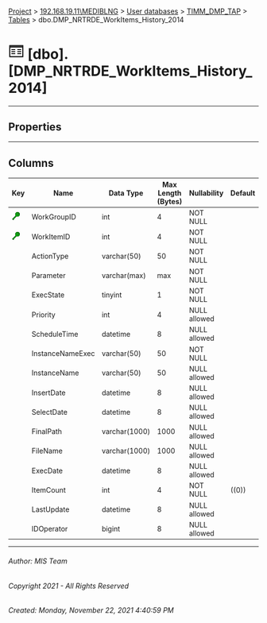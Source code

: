 #### 

[Project](../../../../index.md) > [192.168.19.11\\MEDIBLNG](../../../index.md) > [User databases](../../index.md) > [TIMM_DMP_TAP](../index.md) > [Tables](Tables.md) > dbo.DMP_NRTRDE_WorkItems_History_2014

# ![Tables](../../../../Images/Table32.png) [dbo].[DMP_NRTRDE_WorkItems_History_2014]

---

## <a name="#properties"></a>Properties



---

## <a name="#columns"></a>Columns

| Key | Name | Data Type | Max Length (Bytes) | Nullability | Default |
|---|---|---|---|---|---|
| [![Cluster Key IX_PK_DMP_NRTRDE_WorkItems_History_2014: WorkGroupID\WorkItemID](../../../../Images/cluster.png)](#indexes) | WorkGroupID | int | 4 | NOT NULL |  |
| [![Cluster Key IX_PK_DMP_NRTRDE_WorkItems_History_2014: WorkGroupID\WorkItemID](../../../../Images/cluster.png)](#indexes) | WorkItemID | int | 4 | NOT NULL |  |
|  | ActionType | varchar(50) | 50 | NOT NULL |  |
|  | Parameter | varchar(max) | max | NOT NULL |  |
|  | ExecState | tinyint | 1 | NOT NULL |  |
|  | Priority | int | 4 | NULL allowed |  |
|  | ScheduleTime | datetime | 8 | NULL allowed |  |
|  | InstanceNameExec | varchar(50) | 50 | NOT NULL |  |
|  | InstanceName | varchar(50) | 50 | NULL allowed |  |
|  | InsertDate | datetime | 8 | NULL allowed |  |
|  | SelectDate | datetime | 8 | NULL allowed |  |
|  | FinalPath | varchar(1000) | 1000 | NULL allowed |  |
|  | FileName | varchar(1000) | 1000 | NULL allowed |  |
|  | ExecDate | datetime | 8 | NULL allowed |  |
|  | ItemCount | int | 4 | NOT NULL | ((0)) |
|  | LastUpdate | datetime | 8 | NULL allowed |  |
|  | IDOperator | bigint | 8 | NULL allowed |  |


---

###### Author:  MIS Team

###### Copyright 2021 - All Rights Reserved

###### Created: Monday, November 22, 2021 4:40:59 PM

